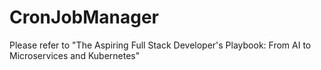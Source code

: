 # CronJobManager
Please refer to "The Aspiring Full Stack Developer's Playbook: From AI to Microservices and Kubernetes"